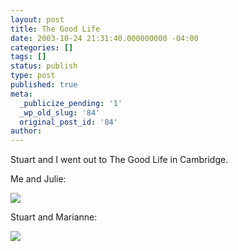 ```yaml
---
layout: post
title: The Good Life
date: 2003-10-24 21:31:40.000000000 -04:00
categories: []
tags: []
status: publish
type: post
published: true
meta:
  _publicize_pending: '1'
  _wp_old_slug: '84'
  original_post_id: '84'
author: 
---
```

Stuart and I went out to The Good Life in Cambridge.

Me and Julie:

<a href="/weblog/images/DCP_3627.JPG"><img src="/weblog/thumbnails/DCP_3627.JPG" /></a>

Stuart and Marianne:

<a href="/weblog/images/DCP_3629.JPG"><img src="/weblog/thumbnails/DCP_3629.JPG" /></a>
